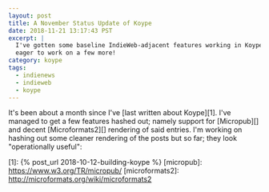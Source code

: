```yaml
---
layout: post
title: A November Status Update of Koype
date: 2018-11-21 13:17:43 PST
excerpt: |
  I've gotten some baseline IndieWeb-adjacent features working in Koype and I'm
  eager to work on a few more!
category: koype
tags:
  - indienews
  - indieweb
  - koype
---
```


It's been about a month since I've [last written about Koype][1]. I've managed to
get a few features hashed out; namely support for [Micropub][] and decent
[Microformats2][] rendering of said entries. I'm working on hashing out some
cleaner rendering of the posts but so far; they look "operationally useful":

[1]: {% post_url 2018-10-12-building-koype %}
[micropub]: https://www.w3.org/TR/micropub/
[microformats2]: http://microformats.org/wiki/microformats2
